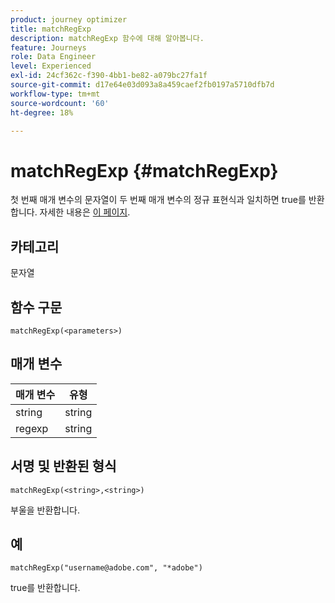 ```yaml
---
product: journey optimizer
title: matchRegExp
description: matchRegExp 함수에 대해 알아봅니다.
feature: Journeys
role: Data Engineer
level: Experienced
exl-id: 24cf362c-f390-4bb1-be82-a079bc27fa1f
source-git-commit: d17e64e03d093a8a459caef2fb0197a5710dfb7d
workflow-type: tm+mt
source-wordcount: '60'
ht-degree: 18%

---
```


# matchRegExp {#matchRegExp}

첫 번째 매개 변수의 문자열이 두 번째 매개 변수의 정규 표현식과 일치하면 true를 반환합니다. 자세한 내용은 [이 페이지](https://docs.oracle.com/javase/7/docs/api/java/util/regex/Pattern.html).

## 카테고리

문자열

## 함수 구문

`matchRegExp(<parameters>)`

## 매개 변수

| 매개 변수 | 유형 |
|--- |--- |
| string | string |
| regexp | string |

## 서명 및 반환된 형식

`matchRegExp(<string>,<string>)`

부울을 반환합니다.

## 예

`matchRegExp("username@adobe.com", "*adobe")`

true를 반환합니다.
